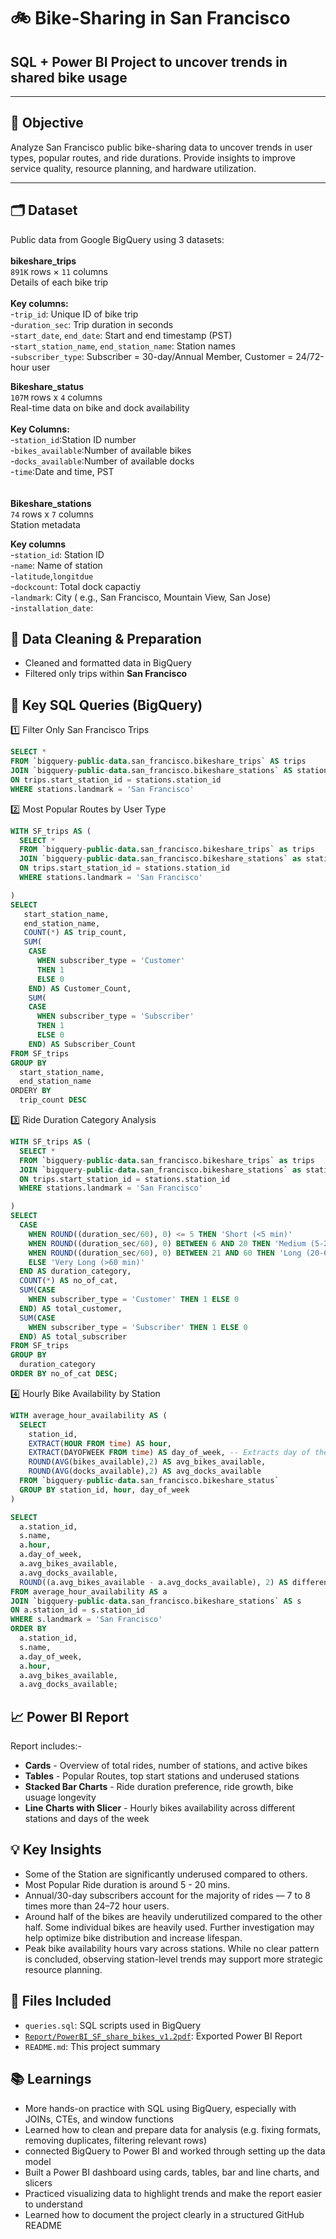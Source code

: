 # 🚲 Bike-Sharing in San Francisco<br>
## SQL + Power BI Project to uncover trends in shared bike usage
---
## 📌 Objective

Analyze San Francisco public bike-sharing data to uncover trends in user types, popular routes, and ride durations.
Provide insights to improve service quality, resource planning, and hardware utilization.

---
## 🗂️ Dataset<br>
Public data from Google BigQuery using 3 datasets:<br>
<br>
**bikeshare_trips**<br>
`891K` rows × `11` columns<br>
Details of each bike trip<br>
<br>
<b>Key columns:</b> <br>
-`trip_id`: Unique ID of bike trip<br>
-`duration_sec`: Trip duration in seconds<br>
-`start_date`, `end_date`: Start and end timestamp (PST)<br>
-`start_station_name`, `end_station_name`: Station names<br>
-`subscriber_type`: Subscriber = 30-day/Annual Member, Customer = 24/72-hour user<br>

**Bikeshare_status** <br>
  `107M` rows x `4` columns<br>
 Real-time data on bike and dock availability<br>
 <br>
  **Key Columns:**<br>
  -`station_id`:Station ID number<br>
  -`bikes_available`:Number of available bikes<br>
  -`docks_available`:Number of available docks<br>
  -`time`:Date and time, PST<br>
  <br>  
**Bikeshare_stations**<br>
 `74` rows x `7` columns<br>
 Station metadata<br>
 
  **Key columns**<br>
  -`station_id`: Station ID <br>
  -`name`: Name of station<br>
  -`latitude`,`longitdue`<br>
  -`dockcount`: Total dock capactiy<br>
  -`landmark`: City ( e.g., San Francisco, Mountain View, San Jose)<br>
  -`installation_date`:  <br>

## 🔧 Data Cleaning & Preparation  
- Cleaned and formatted data in BigQuery
- Filtered only trips within **San Francisco**
  
## 🧠 Key SQL Queries (BigQuery)

1️⃣ Filter Only San Francisco Trips <br>
```sql
SELECT * 
FROM `bigquery-public-data.san_francisco.bikeshare_trips` AS trips
JOIN `bigquery-public-data.san_francisco.bikeshare_stations` AS stations
ON trips.start_station_id = stations.station_id
WHERE stations.landmark = 'San Francisco'
```
2️⃣ Most Popular Routes by User Type<br>
```sql
WITH SF_trips AS (
  SELECT * 
  FROM `bigquery-public-data.san_francisco.bikeshare_trips` as trips
  JOIN `bigquery-public-data.san_francisco.bikeshare_stations` as stations
  ON trips.start_station_id = stations.station_id
  WHERE stations.landmark = 'San Francisco'

)
SELECT
   start_station_name,
   end_station_name,
   COUNT(*) AS trip_count,
   SUM(
    CASE 
      WHEN subscriber_type = 'Customer'  
      THEN 1
      ELSE 0
    END) AS Customer_Count,
    SUM(
    CASE 
      WHEN subscriber_type = 'Subscriber' 
      THEN 1
      ELSE 0
    END) AS Subscriber_Count
FROM SF_trips
GROUP BY 
  start_station_name,
  end_station_name
ORDERY BY
  trip_count DESC
```
3️⃣ Ride Duration Category Analysis<br>
```sql
WITH SF_trips AS (
  SELECT * 
  FROM `bigquery-public-data.san_francisco.bikeshare_trips` as trips
  JOIN `bigquery-public-data.san_francisco.bikeshare_stations` as stations
  ON trips.start_station_id = stations.station_id
  WHERE stations.landmark = 'San Francisco'

)
SELECT
  CASE 
    WHEN ROUND((duration_sec/60), 0) <= 5 THEN 'Short (<5 min)'
    WHEN ROUND((duration_sec/60), 0) BETWEEN 6 AND 20 THEN 'Medium (5-20 min)'
    WHEN ROUND((duration_sec/60), 0) BETWEEN 21 AND 60 THEN 'Long (20-60 min)'
    ELSE 'Very Long (>60 min)'
  END AS duration_category,
  COUNT(*) AS no_of_cat,
  SUM(CASE 
    WHEN subscriber_type = 'Customer' THEN 1 ELSE 0 
  END) AS total_customer,
  SUM(CASE 
    WHEN subscriber_type = 'Subscriber' THEN 1 ELSE 0 
  END) AS total_subscriber
FROM SF_trips
GROUP BY 
  duration_category
ORDER BY no_of_cat DESC;
```

4️⃣ Hourly Bike Availability by Station<br>
```sql
WITH average_hour_availability AS ( 
  SELECT 
    station_id, 
    EXTRACT(HOUR FROM time) AS hour, 
    EXTRACT(DAYOFWEEK FROM time) AS day_of_week, -- Extracts day of the week (1 = Sunday, 7 = Saturday)
    ROUND(AVG(bikes_available),2) AS avg_bikes_available, 
    ROUND(AVG(docks_available),2) AS avg_docks_available
  FROM `bigquery-public-data.san_francisco.bikeshare_status` 
  GROUP BY station_id, hour, day_of_week
) 

SELECT
  a.station_id,
  s.name, 
  a.hour, 
  a.day_of_week,  
  a.avg_bikes_available, 
  a.avg_docks_available, 
  ROUND((a.avg_bikes_available - a.avg_docks_available), 2) AS difference_avail
FROM average_hour_availability AS a
JOIN `bigquery-public-data.san_francisco.bikeshare_stations` AS s
ON a.station_id = s.station_id
WHERE s.landmark = 'San Francisco'
ORDER BY 
  a.station_id,
  s.name, 
  a.day_of_week,  
  a.hour, 
  a.avg_bikes_available, 
  a.avg_docks_available;
```

## 📈 Power BI Report  
Report includes:-<br>
- <b>Cards</b> - Overview of total rides, number of stations, and active bikes 
- <b>Tables</b> - Popular Routes, top start stations and underused stations
- <b>Stacked Bar Charts</b> - Ride duration preference, ride growth, bike usuage longevity
- <b>Line Charts with Slicer</b> - Hourly bikes availability across different stations and days of the week

## 💡 Key Insights
- Some of the Station are significantly underused compared to others.
- Most Popular Ride duration is around 5 - 20 mins.
- Annual/30-day subscribers account for the majority of rides — 7 to 8 times more than 24–72 hour users.
- Around half of the bikes are heavily underutilized compared to the other half. Some individual bikes are heavily used. Further investigation may help optimize bike distribution and increase lifespan.
- Peak bike availability hours vary across stations. While no clear pattern is concluded, observing station-level trends may support more strategic resource planning.

## 📎 Files Included
- `queries.sql`: SQL scripts used in BigQuery
- [`Report/PowerBI_SF_share_bikes_v1.2pdf`](./Report/PowerBI_SF_share_bikes_v1.2.pdf): Exported Power BI Report
- `README.md`: This project summary

## 📚 Learnings
- More hands-on practice with SQL using BigQuery, especially with JOINs, CTEs, and window functions
- Learned how to clean and prepare data for analysis (e.g. fixing formats, removing duplicates, filtering relevant rows)
- connected BigQuery to Power BI and worked through setting up the data model
- Built a Power BI dashboard using cards, tables, bar and line charts, and slicers
- Practiced visualizing data to highlight trends and make the report easier to understand
- Learned how to document the project clearly in a structured GitHub README
